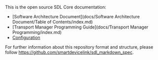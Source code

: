 This is the open source SDL Core documentation:
- [Software Architecture Document](docs/Software Architecture Document/Table of Contents/index.md)
- [Transport Manager Programming Guide](docs/Transport Manager Programming/index.md)
- [Configuration](docs/Configuration/index.md)

For further information about this repository format and structure, please follow https://github.com/smartdevicelink/sdl_markdown_spec.